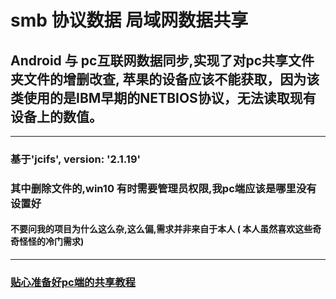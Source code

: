 # smb 协议数据 局域网数据共享
## Android 与 pc互联网数据同步,实现了对pc共享文件夹文件的增删改查, 苹果的设备应该不能获取，因为该类使用的是IBM早期的NETBIOS协议，无法读取现有设备上的数值。
****
### 基于'jcifs', version: '2.1.19'  
### 其中删除文件的,win10 有时需要管理员权限,我pc端应该是哪里没有设置好
#### 不要问我的项目为什么这么杂,这么偏,需求并非来自于本人 ( 本人虽然喜欢这些奇奇怪怪的冷门需求)
****
### [贴心准备好pc端的共享教程](http://www.360doc.com/content/19/1023/10/6664513_868540808.shtml)
